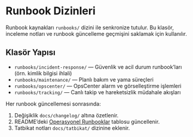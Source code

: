 # Runbook Dizinleri

Runbook kaynakları `runbooks/` dizini ile senkronize tutulur. Bu klasör, inceleme notları ve runbook güncelleme geçmişini saklamak için kullanılır.

## Klasör Yapısı
- `runbooks/incident-response/` — Güvenlik ve acil durum runbook’ları (örn. kimlik bilgisi ihlali)
- `runbooks/maintenance/` — Planlı bakım ve yama süreçleri
- `runbooks/opscenter/` — OpsCenter alarm ve görselleştirme işlemleri
- `runbooks/tracking/` — Canlı takip ve hareketsizlik müdahale akışları

Her runbook güncellemesi sonrasında:
1. Değişiklik `docs/changelog/` altına özetlenir.
2. README’deki [Operasyonel Runbooklar](../../README.md#operasyonel-runbooklar) tablosu güncellenir.
3. Tatbikat notları `docs/tatbikat/` dizinine eklenir.
